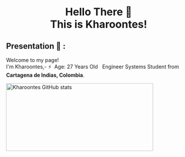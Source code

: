 <!-- Inicio -->
### <h1 align="center"> Hello There 👋 </br> This is Kharoontes! </br><p align="center" > 



## Presentation 🤝 : 

<p>Welcome to my page! </br> I'm Kharoontes,- ⚡ &nbsp;Age: 27  Years Old
&nbsp; Engineer Systems Student from <img src="https://cdn-icons-png.flaticon.com/512/323/323343.png" width="13"/> <b>Cartagena de Indias, Colombia</b>.</p>

 <!-- Categorias -->

<p> <!-- GitHub README Stats -->
  <a href="https://gitstats.me/Kharoontes" target="_blank">
    <img width="400" height="185" align="left" alt="Kharoontes GitHub stats" 
         src="https://github-readme-stats.vercel.app/api?username=Kharoontes&theme=midnight-purple&show_icons=true&count_private=true&include_all_commits=true"><a/>
     </p>

    


    

